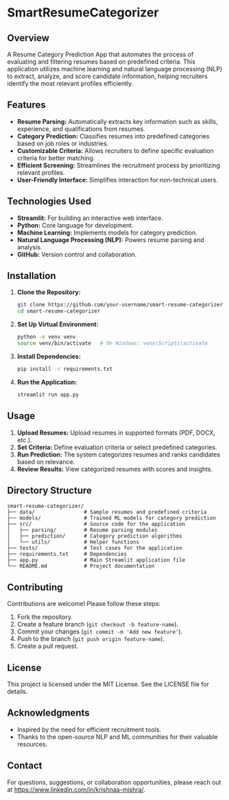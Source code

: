 # SmartResumeCategorizer

## Overview
A Resume Category Prediction App that automates the process of evaluating and filtering resumes based on predefined criteria. This application utilizes machine learning and natural language processing (NLP) to extract, analyze, and score candidate information, helping recruiters identify the most relevant profiles efficiently.

## Features
- **Resume Parsing:** Automatically extracts key information such as skills, experience, and qualifications from resumes.
- **Category Prediction:** Classifies resumes into predefined categories based on job roles or industries.
- **Customizable Criteria:** Allows recruiters to define specific evaluation criteria for better matching.
- **Efficient Screening:** Streamlines the recruitment process by prioritizing relevant profiles.
- **User-Friendly Interface:** Simplifies interaction for non-technical users.

## Technologies Used
- **Streamlit:** For building an interactive web interface.
- **Python:** Core language for development.
- **Machine Learning:** Implements models for category prediction.
- **Natural Language Processing (NLP):** Powers resume parsing and analysis.
- **GitHub:** Version control and collaboration.

## Installation
1. **Clone the Repository:**
   ```bash
   git clone https://github.com/your-username/smart-resume-categorizer.git
   cd smart-resume-categorizer
   ```

2. **Set Up Virtual Environment:**
   ```bash
   python -m venv venv
   source venv/bin/activate   # On Windows: venv\Scripts\activate
   ```

3. **Install Dependencies:**
   ```bash
   pip install -r requirements.txt
   ```

4. **Run the Application:**
   ```bash
   streamlit run app.py
   ```

## Usage
1. **Upload Resumes:** Upload resumes in supported formats (PDF, DOCX, etc.).
2. **Set Criteria:** Define evaluation criteria or select predefined categories.
3. **Run Prediction:** The system categorizes resumes and ranks candidates based on relevance.
4. **Review Results:** View categorized resumes with scores and insights.

## Directory Structure
```
smart-resume-categorizer/
├── data/                # Sample resumes and predefined criteria
├── models/              # Trained ML models for category prediction
├── src/                 # Source code for the application
│   ├── parsing/         # Resume parsing modules
│   ├── prediction/      # Category prediction algorithms
│   └── utils/           # Helper functions
├── tests/               # Test cases for the application
├── requirements.txt     # Dependencies
├── app.py               # Main Streamlit application file
└── README.md            # Project documentation
```

## Contributing
Contributions are welcome! Please follow these steps:
1. Fork the repository.
2. Create a feature branch (`git checkout -b feature-name`).
3. Commit your changes (`git commit -m 'Add new feature'`).
4. Push to the branch (`git push origin feature-name`).
5. Create a pull request.

## License
This project is licensed under the MIT License. See the LICENSE file for details.

## Acknowledgments
- Inspired by the need for efficient recruitment tools.
- Thanks to the open-source NLP and ML communities for their valuable resources.

## Contact
For questions, suggestions, or collaboration opportunities, please reach out at https://www.linkedin.com/in/krishnaa-mishra/.
